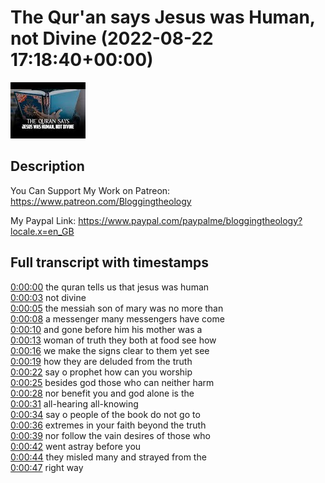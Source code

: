 # The Qur'an says Jesus was Human, not Divine (2022-08-22 17:18:40+00:00)

![alt The Qur'an says Jesus was Human, not Divine](VC203oe7q5c.jpg "The Qur'an says Jesus was Human, not Divine")

## Description

You Can Support My Work on Patreon:
https://www.patreon.com/Bloggingtheology

My Paypal Link: 
https://www.paypal.com/paypalme/bloggingtheology?locale.x=en_GB



## Full transcript with timestamps

[0:00:00](https://youtu.be/VC203oe7q5c?t=0) the quran tells us that jesus was human  
[0:00:03](https://youtu.be/VC203oe7q5c?t=3) not divine  
[0:00:05](https://youtu.be/VC203oe7q5c?t=5) the messiah son of mary was no more than  
[0:00:08](https://youtu.be/VC203oe7q5c?t=8) a messenger many messengers have come  
[0:00:10](https://youtu.be/VC203oe7q5c?t=10) and gone before him his mother was a  
[0:00:13](https://youtu.be/VC203oe7q5c?t=13) woman of truth they both at food see how  
[0:00:16](https://youtu.be/VC203oe7q5c?t=16) we make the signs clear to them yet see  
[0:00:19](https://youtu.be/VC203oe7q5c?t=19) how they are deluded from the truth  
[0:00:22](https://youtu.be/VC203oe7q5c?t=22) say o prophet how can you worship  
[0:00:25](https://youtu.be/VC203oe7q5c?t=25) besides god those who can neither harm  
[0:00:28](https://youtu.be/VC203oe7q5c?t=28) nor benefit you and god alone is the  
[0:00:31](https://youtu.be/VC203oe7q5c?t=31) all-hearing all-knowing  
[0:00:34](https://youtu.be/VC203oe7q5c?t=34) say o people of the book do not go to  
[0:00:36](https://youtu.be/VC203oe7q5c?t=36) extremes in your faith beyond the truth  
[0:00:39](https://youtu.be/VC203oe7q5c?t=39) nor follow the vain desires of those who  
[0:00:42](https://youtu.be/VC203oe7q5c?t=42) went astray before you  
[0:00:44](https://youtu.be/VC203oe7q5c?t=44) they misled many and strayed from the  
[0:00:47](https://youtu.be/VC203oe7q5c?t=47) right way  
